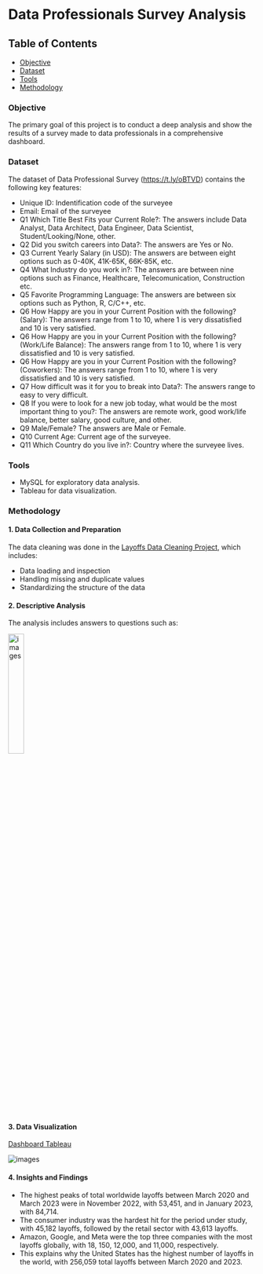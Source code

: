# Data Professionals Survey Analysis

## Table of Contents
  - [Objective](#objective)
  - [Dataset](#dataset)
  - [Tools](#tools)
  - [Methodology](#methodology)

### Objective

The primary goal of this project is to conduct a deep analysis and show the results of a survey made to data professionals in a comprehensive dashboard.

### Dataset

The dataset of Data Professional Survey (https://t.ly/oBTVD) contains the following key features:

- Unique ID: Indentification code of the surveyee
- Email: Email of the surveyee
- Q1 Which Title Best Fits your Current Role?: The answers include Data Analyst, Data Architect, Data Engineer, Data Scientist, Student/Looking/None, other.
- Q2 Did you switch careers into Data?: The answers are Yes or No.
- Q3 Current Yearly Salary (in USD): The answers are between eight options such as 0-40K, 41K-65K, 66K-85K, etc.
- Q4 What Industry do you work in?: The answers are between nine options such as Finance, Healthcare, Telecomunication, Construction etc.
- Q5 Favorite Programming Language: The answers are between six options such as Python, R, C/C++, etc.
- Q6 How Happy are you in your Current Position with the following? (Salary): The answers range from 1 to 10, where 1 is very dissatisfied and 10 is very satisfied.
- Q6 How Happy are you in your Current Position with the following? (Work/Life Balance): The answers range from 1 to 10, where 1 is very dissatisfied and 10 is very satisfied.
- Q6 How Happy are you in your Current Position with the following? (Coworkers): The answers range from 1 to 10, where 1 is very dissatisfied and 10 is very satisfied.
- Q7 How difficult was it for you to break into Data?: The answers range to easy to very difficult.
- Q8 If you were to look for a new job today, what would be the most important thing to you?: The answers are remote work, good work/life balance, better salary, good culture, and other.
- Q9 Male/Female? The answers are Male or Female.
- Q10 Current Age: Current age of the surveyee.
- Q11 Which Country do you live in?: Country where the surveyee lives.

### Tools
- MySQL for exploratory data analysis.
- Tableau for data visualization.

### Methodology

#### 1. Data Collection and Preparation

The data cleaning was done in the [Layoffs Data Cleaning Project](https://github.com/galaes/layoffs-data-cleaning/blob/3c1c60ecad47e0939bf8d2c2489d68079a5c21eb/README.md), which includes:
- Data loading and inspection
- Handling missing and duplicate values
- Standardizing the structure of the data   

#### 2. Descriptive Analysis

The analysis includes answers to questions such as:

<img src="images/Ranking.png" width="25%" alt="images">


#### 3. Data Visualization

[Dashboard Tableau](https://public.tableau.com/views/WordlwideLayoffsfrom2020-2023/Dashboard1?:language=en-US&:sid=&:redirect=auth&:display_count=n&:origin=viz_share_link)

![images](images/Tableau.png)

#### 4. Insights and Findings

- The highest peaks of total worldwide layoffs between March 2020 and March 2023 were in November 2022, with 53,451, and in January 2023, with 84,714.
- The consumer industry was the hardest hit for the period under study, with 45,182 layoffs, followed by the retail sector with 43,613 layoffs.
- Amazon, Google, and Meta were the top three companies with the most layoffs globally, with 18, 150, 12,000, and 11,000, respectively.
- This explains why the United States has the highest number of layoffs in the world, with 256,059 total layoffs between March 2020 and 2023.
